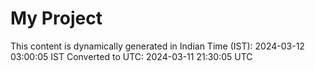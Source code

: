 # My Project

This content is dynamically generated in Indian Time (IST): 2024-03-12 03:00:05 IST
Converted to UTC: 2024-03-11 21:30:05 UTC
